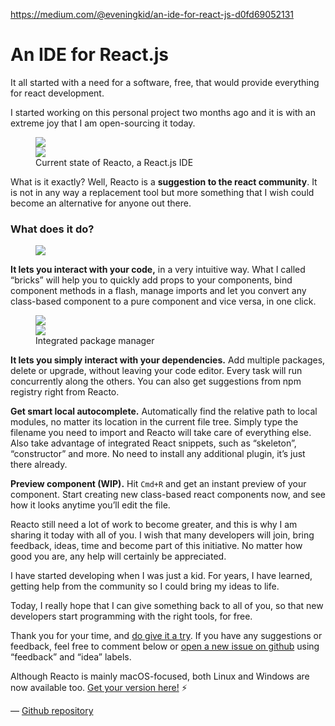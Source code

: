 <a href="https://medium.com/@eveningkid/an-ide-for-react-js-d0fd69052131">https://medium.com/@eveningkid/an-ide-for-react-js-d0fd69052131</a><div id="articleHeader"><h1>An IDE for React.js</h1></div><p id="1a6d">It all started with a need for a software, free, that would provide everything for react development.</p><p id="3237">I started working on this personal project two months ago and it is with an extreme joy that I am open-sourcing it today.</p><div><figure id="8929"><div><div><img src="https://cdn-images-1.medium.com/freeze/max/66/1*a6pSyVQKekJBpgeSTkc4rg.png?q=20" /><div class="readableLargeImageContainer"><img src="https://cdn-images-1.medium.com/max/2000/1*a6pSyVQKekJBpgeSTkc4rg.png" /></div><figcaption>Current state of Reacto, a React.js IDE</figcaption></figure><div><p id="b950">What is it exactly? Well, Reacto is a <strong>suggestion to the react community</strong>. It is not in any way a replacement tool but more something that I wish could become an alternative for anyone out there.</p><h3 id="98a6">What does it do?</h3><figure id="8616"><div><div><img src="https://i.embed.ly/1/display/resize?url=https%3A%2F%2Fmedia.giphy.com%2Fmedia%2F3NtE6j0xZCbVlbVPai%2Fgiphy.gif&key=a19fcc184b9711e1b4764040d3dc5c07&width=40" /></div></figure><p id="1dda"><strong>It lets you interact with your code,</strong> in a very intuitive way. What I called “bricks” will help you to quickly add props to your components, bind component methods in a flash, manage imports and let you convert any class-based component to a pure component and vice versa, in one click.</p><figure id="a50e"><div><div><img src="https://cdn-images-1.medium.com/freeze/max/66/1*jbjwu7cX4TMxa73bKk3Qig.png?q=20" /><div class="readableLargeImageContainer"><img src="https://cdn-images-1.medium.com/max/1320/1*jbjwu7cX4TMxa73bKk3Qig.png" /></div><figcaption>Integrated package manager</figcaption></figure><p id="5e75"><strong>It lets you simply interact with your dependencies.</strong> Add multiple packages, delete or upgrade, without leaving your code editor. Every task will run concurrently along the others. You can also get suggestions from npm registry right from Reacto.</p><p id="55d1"><strong>Get smart local autocomplete.</strong> Automatically find the relative path to local modules, no matter its location in the current file tree. Simply type the filename you need to import and Reacto will take care of everything else. Also take advantage of integrated React snippets, such as “skeleton”, “constructor” and more. No need to install any additional plugin, it’s just there already.</p><p id="499d"><strong>Preview component (WIP).</strong> Hit <code>Cmd+R</code> and get an instant preview of your component. Start creating new class-based react components now, and see how it looks anytime you’ll edit the file.</p><p id="95a5">Reacto still need a lot of work to become greater, and this is why I am sharing it today with all of you. I wish that many developers will join, bring feedback, ideas, time and become part of this initiative. No matter how good you are, any help will certainly be appreciated.</p><p id="81d0">I have started developing when I was just a kid. For years, I have learned, getting help from the community so I could bring my ideas to life.</p><p id="ea64">Today, I really hope that I can give something back to all of you, so that new developers start programming with the right tools, for free.</p><p id="211e">Thank you for your time, and <a href="https://github.com/eveningkid/reacto" target="_blank">do give it a try</a>. If you have any suggestions or feedback, feel free to comment below or <a href="https://github.com/eveningkid/reacto/issues/new" target="_blank">open a new issue on github</a> using “feedback” and “idea” labels.</p><p id="adf3">Although Reacto is mainly macOS-focused, both Linux and Windows are now available too. <a href="https://github.com/eveningkid/reacto/releases" target="_blank">Get your version here!</a> ⚡️</p><p id="57f0">— <a href="https://github.com/eveningkid/reacto" target="_blank">Github repository</a></p>